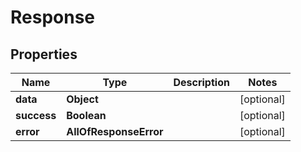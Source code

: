 # Response

## Properties
Name | Type | Description | Notes
------------ | ------------- | ------------- | -------------
**data** | **Object** |  |  [optional]
**success** | **Boolean** |  |  [optional]
**error** | **AllOfResponseError** |  |  [optional]
